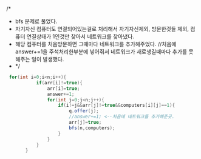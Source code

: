 /*
 * bfs 문제로 풀었다. 
 * 자기자신 컴퓨터도 연결되어있는걸로 처리해서 자기자신제외, 방문한것들 제외, 컴퓨터 연결상태가 1인것만 찾아서  네트워크를 찾아냈다.
 * 해당 컴퓨터를 처음방문하면 그때마다 네트워크를 추가해주었다.
 //처음에  answer+=1을 주석처리한부분에 넣어줘서 네트워크가 새로생길때마다 추가를 못해주는 일이 발생했다.
 * */
 
 ```java
  for(int i=0;i<n;i++){
            if(arr[i]!=true){
                arr[i]=true;
                answer+=1;
                for(int j=0;j<n;j++){
                    if(i!=j&&arr[j]!=true&&computers[i][j]==1){
                        q.offer(j);
                        //answer+=1; <--처음에 네트워크를 추가해준곳.
                        arr[j]=true;
                        bfs(n,computers);
                    }
                }
            }
        }
        
  ```
